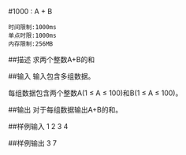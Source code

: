 
#1000 : A + B

	时间限制:1000ms
	单点时限:1000ms
	内存限制:256MB

##描述
求两个整数A+B的和

##输入
输入包含多组数据。

每组数据包含两个整数A(1 ≤ A ≤ 100)和B(1 ≤ A ≤ 100)。

##输出
对于每组数据输出A+B的和。

##样例输入
	1 2
	3 4

##样例输出
	3
	7